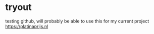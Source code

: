 # tryout
testing github, will probably be able to use this for my current project https://platinaprijs.nl

